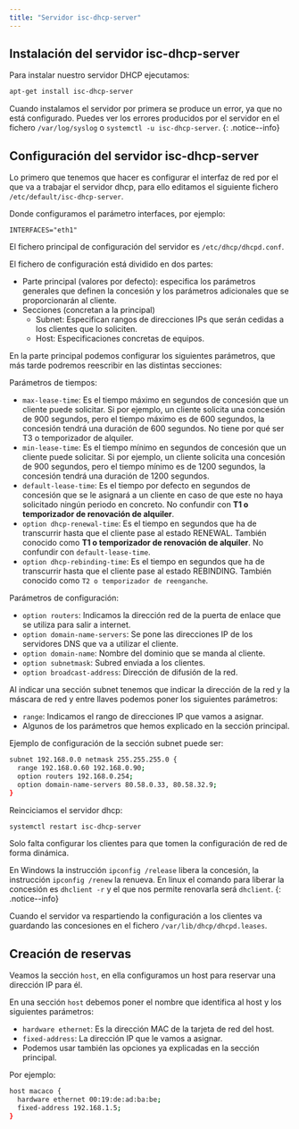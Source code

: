```yaml
---
title: "Servidor isc-dhcp-server"
---
```


## Instalación del servidor isc-dhcp-server

Para instalar nuestro servidor DHCP ejecutamos:

```bash
apt-get install isc-dhcp-server
```

Cuando instalamos el servidor por primera se produce un error, ya que no está configurado. Puedes ver los errores producidos por el servidor en el fichero `/var/log/syslog` o `systemctl -u isc-dhcp-server`.
{: .notice--info}

## Configuración del servidor isc-dhcp-server

Lo primero que tenemos que hacer es configurar el interfaz de red por el que va a trabajar el servidor dhcp, para ello editamos el siguiente fichero `/etc/default/isc-dhcp-server`.

Donde configuramos el parámetro interfaces, por ejemplo:
	
```
INTERFACES="eth1"
```
 
El fichero principal de configuración del servidor es `/etc/dhcp/dhcpd.conf`.

El fichero de configuración está dividido en dos partes:

* Parte principal (valores por defecto): especifica los parámetros generales que definen la concesión y los parámetros adicionales que se proporcionarán al cliente.
* Secciones (concretan a la principal)
     * Subnet: Especifican rangos de direcciones IPs que serán cedidas a los clientes que lo soliciten.
     * Host: Especificaciones concretas de equipos.

En la parte principal podemos configurar los siguientes parámetros, que más tarde podremos reescribir en las distintas secciones:

Parámetros de tiempos:

  * `max-lease-time`: Es el tiempo máximo en segundos de concesión que un cliente puede solicitar. Si por ejemplo, un cliente solicita una concesión de 900 segundos, pero el tiempo máximo es de 600 segundos, la concesión tendrá una duración de 600 segundos. No tiene por qué ser T3 o temporizador de alquiler.
  * `min-lease-time`: Es el tiempo mínimo en segundos de concesión que un cliente puede solicitar. Si por ejemplo, un cliente solicita una concesión de 900 segundos, pero el tiempo mínimo es de 1200 segundos, la concesión tendrá una duración de 1200 segundos.
  * `default-lease-time`: Es el tiempo por defecto en segundos de concesión que se le asignará a un cliente en caso de que este no haya solicitado ningún periodo en concreto. No confundir con **T1 o temporizador de renovación de alquiler**.
  * `option dhcp-renewal-time`: Es el tiempo en segundos que ha de transcurrir hasta que el cliente pase al estado RENEWAL. También conocido como **T1 o temporizador de renovación de alquiler**. No confundir con `default-lease-time`.
  * `option dhcp-rebinding-time`: Es el tiempo en segundos que ha de transcurrir hasta que el cliente pase al estado REBINDING. También conocido como `T2 o temporizador de reenganche`.

Parámetros de configuración:

  * `option routers`: Indicamos la dirección red de la puerta de enlace que se utiliza para salir a internet.
  * `option domain-name-servers`: Se pone las direcciones IP de los servidores DNS que va a utilizar el cliente.
  * `option domain­-name`: Nombre del dominio que se manda al cliente.
  * `option subnet­mask`: Subred enviada a los clientes.
  * `option broadcast-­address`: Dirección de difusión de la red.

Al indicar una sección subnet tenemos que indicar la dirección de la red y la máscara de red y entre llaves podemos poner los siguientes parámetros:

* `range`: Indicamos el rango de direcciones IP que vamos a asignar.
* Algunos de los parámetros que hemos explicado en la sección principal.

Ejemplo de configuración de la sección subnet puede ser:

```bash
subnet 192.168.0.0 netmask 255.255.255.0 {
  range 192.168.0.60 192.168.0.90;
  option routers 192.168.0.254;
  option domain-name-servers 80.58.0.33, 80.58.32.9;
}
```
	
Reinciciamos el servidor dhcp:

```bash
systemctl restart isc-dhcp-server
```

Solo falta configurar los clientes para que tomen la configuración de red de forma dinámica.

En Windows la instrucción ``ipconfig /release`` libera la concesión, la instrucción ``ipconfig /renew`` la renueva. En linux el comando para liberar la concesión es ``dhclient -r`` y el que nos permite renovarla será ``dhclient``.
{: .notice--info}

Cuando el servidor va respartiendo la configuración a los clientes va guardando las concesiones en el fichero `/var/lib/dhcp/dhcpd.leases`.

## Creación de reservas

Veamos la sección `host`, en ella configuramos un host para reservar una dirección IP para él.

En una sección `host` debemos poner el nombre que identifica al host y los siguientes parámetros:

* ``hardware ethernet``: Es la dirección MAC de la tarjeta de red del host.
* ``fixed-address``: La dirección IP que le vamos a asignar. 
* Podemos usar también las opciones ya explicadas en la sección principal.

Por ejemplo:

```bash
host macaco {
  hardware ethernet 00:19:de:ad:ba:be;
  fixed-address 192.168.1.5;
}
```
